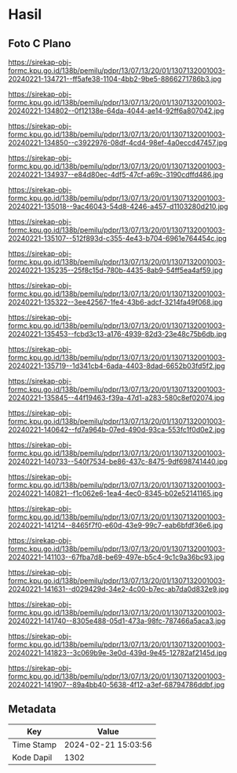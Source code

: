 # Hasil

## Foto C Plano

https://sirekap-obj-formc.kpu.go.id/138b/pemilu/pdpr/13/07/13/20/01/1307132001003-20240221-134721--ff5afe38-1104-4bb2-9be5-8866271786b3.jpg

https://sirekap-obj-formc.kpu.go.id/138b/pemilu/pdpr/13/07/13/20/01/1307132001003-20240221-134802--0f12138e-64da-4044-ae14-92ff6a807042.jpg

https://sirekap-obj-formc.kpu.go.id/138b/pemilu/pdpr/13/07/13/20/01/1307132001003-20240221-134850--c3922976-08df-4cd4-98ef-4a0eccd47457.jpg

https://sirekap-obj-formc.kpu.go.id/138b/pemilu/pdpr/13/07/13/20/01/1307132001003-20240221-134937--e84d80ec-4df5-47cf-a69c-3190cdffd486.jpg

https://sirekap-obj-formc.kpu.go.id/138b/pemilu/pdpr/13/07/13/20/01/1307132001003-20240221-135018--9ac46043-54d8-4246-a457-d1103280d210.jpg

https://sirekap-obj-formc.kpu.go.id/138b/pemilu/pdpr/13/07/13/20/01/1307132001003-20240221-135107--512f893d-c355-4e43-b704-6961e764454c.jpg

https://sirekap-obj-formc.kpu.go.id/138b/pemilu/pdpr/13/07/13/20/01/1307132001003-20240221-135235--25f8c15d-780b-4435-8ab9-54ff5ea4af59.jpg

https://sirekap-obj-formc.kpu.go.id/138b/pemilu/pdpr/13/07/13/20/01/1307132001003-20240221-135322--3ee42567-1fe4-43b6-adcf-3214fa49f068.jpg

https://sirekap-obj-formc.kpu.go.id/138b/pemilu/pdpr/13/07/13/20/01/1307132001003-20240221-135453--fcbd3c13-a176-4939-82d3-23e48c75b6db.jpg

https://sirekap-obj-formc.kpu.go.id/138b/pemilu/pdpr/13/07/13/20/01/1307132001003-20240221-135719--1d341cb4-6ada-4403-8dad-6652b03fd5f2.jpg

https://sirekap-obj-formc.kpu.go.id/138b/pemilu/pdpr/13/07/13/20/01/1307132001003-20240221-135845--44f19463-f39a-47d1-a283-580c8ef02074.jpg

https://sirekap-obj-formc.kpu.go.id/138b/pemilu/pdpr/13/07/13/20/01/1307132001003-20240221-140642--fd7a964b-07ed-490d-93ca-553fc1f0d0e2.jpg

https://sirekap-obj-formc.kpu.go.id/138b/pemilu/pdpr/13/07/13/20/01/1307132001003-20240221-140733--540f7534-be86-437c-8475-9df698741440.jpg

https://sirekap-obj-formc.kpu.go.id/138b/pemilu/pdpr/13/07/13/20/01/1307132001003-20240221-140821--f1c062e6-1ea4-4ec0-8345-b02e52141165.jpg

https://sirekap-obj-formc.kpu.go.id/138b/pemilu/pdpr/13/07/13/20/01/1307132001003-20240221-141214--8465f7f0-e60d-43e9-99c7-eab6bfdf36e6.jpg

https://sirekap-obj-formc.kpu.go.id/138b/pemilu/pdpr/13/07/13/20/01/1307132001003-20240221-141103--67fba7d8-be69-497e-b5c4-9c1c9a36bc93.jpg

https://sirekap-obj-formc.kpu.go.id/138b/pemilu/pdpr/13/07/13/20/01/1307132001003-20240221-141631--d029429d-34e2-4c00-b7ec-ab7da0d832e9.jpg

https://sirekap-obj-formc.kpu.go.id/138b/pemilu/pdpr/13/07/13/20/01/1307132001003-20240221-141740--8305e488-05d1-473a-98fc-787466a5aca3.jpg

https://sirekap-obj-formc.kpu.go.id/138b/pemilu/pdpr/13/07/13/20/01/1307132001003-20240221-141823--3c069b9e-3e0d-439d-9e45-12782af2145d.jpg

https://sirekap-obj-formc.kpu.go.id/138b/pemilu/pdpr/13/07/13/20/01/1307132001003-20240221-141907--89a4bb40-5638-4f12-a3ef-68794786ddbf.jpg


## Metadata

| Key        | Value               |
| ---------- | ------------------- |
| Time Stamp | 2024-02-21 15:03:56 |
| Kode Dapil | 1302                |



